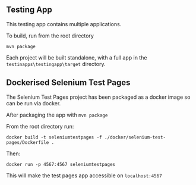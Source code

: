 ## Testing App

This testing app contains multiple applications.

To build, run from the root directory

```
mvn package
```

Each project will be built standalone, with a full app in the `testinapps\testingapp\target` directory.


## Dockerised Selenium Test Pages

The Selenium Test Pages project has been packaged as a docker image so can be run via docker.

After packaging the app with `mvn package`

From the root directory run:

```
docker build -t seleniumtestpages -f ./docker/selenium-test-pages/Dockerfile .
```

Then:

```
docker run -p 4567:4567 seleniumtestpages
```

This will make the test pages app accessible on `localhost:4567`

